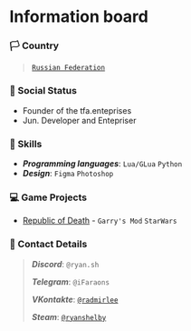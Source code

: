 # Information board
### 🏳️ Country
> [`Russian Federation`](https://www.youtube.com/watch?v=OvkOOxklAKE)

### 🔖 Social Status
- Founder of the tfa.enteprises
- Jun. Developer and Entepriser

### 🧠 Skills
- ***Programming languages***: ```Lua/GLua``` ```Python```
- ***Design***: ```Figma``` ```Photoshop```

### 💻 Game Projects
- [Republic of Death](https://discord.gg/4gqdF7BmcT) - `Garry's Mod` `StarWars`

### 📱 Contact Details
> ***Discord***: `@ryan.sh`
> 
> ***Telegram***: `@iFaraons`
> 
> ***VKontakte***: [`@radmirlee`](https://vk.com/radmirlee)
>
> ***Steam***:  [`@ryanshelby`](https://steamcommunity.com/id/ryanshelby/)

